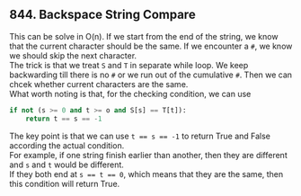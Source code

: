 ## 844. Backspace String Compare
This can be solve in O(n). If we start from the end of the string, we know that the current character should be the same. If we encounter a `#`, we know we should skip the next character. 
<br />
The trick is that we treat `S` and `T` in separate while loop. We keep backwarding till there is no `#` or we run out of the cumulative `#`. Then we can chcek whether current characters are the same.
<br />
What worth noting is that, for the checking condition, we can use
```python
if not (s >= 0 and t >= o and S[s] == T[t]):
    return t == s == -1
``` 
The key point is that we can use `t == s == -1` to return True and False according the actual condition. <br />
For example, if one string finish earlier than another, then they are different and `s` and `t` would be different. <br />
If they both end at `s == t == 0`, which means that they are the same, then this condition will return True.
